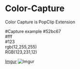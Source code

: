 # Color-Capture
Color Capture is PopClip Extension
  
#Capture example
\#52bc67  
\#fff  
\#123  
rgb(12,255,255)  
RGB(123,231,12) 
  
[Imgur](http://i.imgur.com/n7tZMFF.gifv)
![Imgur](http://i.imgur.com/n7tZMFF.gifv "Color Capture")
